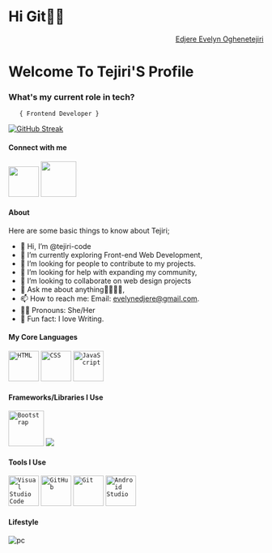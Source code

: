 
<!---
tejiri-code/tejiri-code is a ✨ special ✨ repository because its `README.md` (this file) appears on your GitHub profile.
You can click the Preview link to take a look at your changes.
--->
<h1>Hi Git👋🏾</h1>
<div align="right" class="badge-base LI-profile-badge" data-locale="en_US" data-size="medium" data-theme="dark" data-type="VERTICAL" data-vanity="fuad-ajibola-5a0034166" data-version="v1"><a class="badge-base__link LI-simple-link" href="https://www.linkedin.com/in/edjere-evelyn-oghenetejiri-5267a9250/"> Edjere Evelyn Oghenetejiri</a></div>
    
<h1>Welcome To Tejiri'S Profile</h1>



###   **What's my current role in tech?** </h2>
       { Frontend Developer } 
<a href="https://git.io/streak-stats"><img src="https://streak-stats.demolab.com?user=Tejiri-code" alt="GitHub Streak" /></a>
#### Connect with me 
<code><a href="https://www.linkedin.com/in/edjere-evelyn-oghenetejiri-5267a9250/"><img src="https://th.bing.com/th/id/OIP.Ff1a2zx1DnGg5rppyqq-XwHaHa?w=201&h=201&c=7&r=0&o=5&pid=1.7" width="60" /></a></code>
<code><a href="https://www.instagram.com/tejiiri/"><img src="https://th.bing.com/th/id/OIP.tHP8rVlfCbCv4ScNkBasjAHaHa?w=179&h=180&c=7&r=0&o=5&pid=1.7" width="70" /></a></code>



#### About
Here are some basic things to know about Tejiri;

- 👋 Hi, I’m @tejiri-code
- 🌱 I’m currently exploring Front-end Web Development,
- 👥 I’m looking for people to contribute to my projects.
- 🤔 I’m looking for help with expanding my community,
- 💞️ I’m looking to collaborate on web design projects
- 💬 Ask me about anything🫱🏾‍🫲🏽,
- 📫 How to reach me: Email: evelynedjere@gmail.com.
- 👩🏽 Pronouns: She/Her
- 📝 Fun fact: I love Writing.

#### My Core Languages
<code><img src="https://th.bing.com/th/id/OIP.o-wNqCyhGc3XpFMfCCFpigHaEK?w=284&h=180&c=7&r=0&o=5&pid=1.7" width="60" title="HTML" /></code>
<code><img src="https://th.bing.com/th/id/OIP.ROhIEobjjPmlblmTMkTacQHaFj?w=239&h=180&c=7&r=0&o=5&pid=1.7" width="60" title="CSS" /></code>
<code><img src="https://th.bing.com/th/id/OIP.BgEDA3XInJbZBucq4jAe7AHaEo?w=277&h=180&c=7&r=0&o=5&pid=1.7" width="60" title="JavaScript" /></code>

#### Frameworks/Libraries I Use
<code><img src="https://th.bing.com/th/id/OIP.c4RBIyTHaeRH08T4bp_waAHaGO?w=196&h=180&c=7&r=0&o=5&pid=1.7" width="70" title="Bootstrap" /></code>
<code><img src="[https://www.bing.com/images/search?view=detailV2&ccid=vGpVk%2fAt&id=489690C3CC2EE8C1CA97E9BC40373210BAFCA849&thid=OIP.vGpVk_AtbLCykPC3plACHwAAAA&mediaurl=https%3a%2f%2fvasterra.com%2fblog%2fwp-content%2fuploads%2f2021%2f08%2fTailwind-img.png&cdnurl=https%3a%2f%2fth.bing.com%2fth%2fid%2fR.bc6a5593f02d6cb0b290f0b7a650021f%3frik%3dSaj8uhAyN0C86Q%26pid%3dImgRaw%26r%3d0&exph=430&expw=430&q=tailwind+png&simid=608025975064371628&FORM=IRPRST&ck=714686923AC8AA4CCD14DE11ED8B82BF&selectedIndex=12](https://media.zeemly.com/zeemly/product/tailwind-css.png)"/></code>

#### Tools I Use
<code><img src="https://th.bing.com/th/id/OIP.LMiTJhzuaVrgQUr0ZLZ4BAHaEc?w=258&h=180&c=7&r=0&o=5&pid=1.7" width="60" title="Visual Studio Code" /></code>
<code><img src="https://th.bing.com/th/id/OIP.sV7tva-728oySeOUL0-vOwHaHa?w=152&h=180&c=7&r=0&o=5&pid=1.7" width="60" title="GitHub" /></code>
<code><img src="https://th.bing.com/th/id/OIP.BwOfTMOToxuca7bIcJCoKgHaFj?w=219&h=180&c=7&r=0&o=5&pid=1.7" width="60" title="Git" /></code>
<code><img src="https://logonoid.com/images/android-studio-logo.png" width="60" title="Android Studio" /></code>
     
#### Lifestyle
![pc](https://user-images.githubusercontent.com/105937740/186015907-bd8b7db8-f875-454b-bf1a-36177129aa42.gif)

